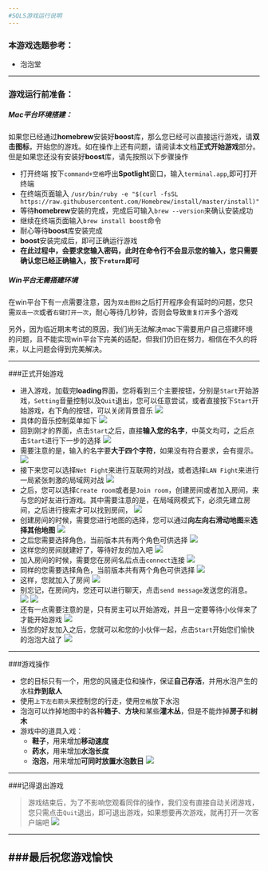```yaml
---
#SQLS游戏运行说明
---
```


### 本游戏选题参考：

- 泡泡堂

---

### 游戏运行前准备：

##### Mac平台环境搭建：

如果您已经通过**homebrew**安装好**boost**库，那么您已经可以直接运行游戏，请**双击图标**，开始您的游戏。如在操作上还有问题，请阅读本文档**正式开始游戏**部分。
但是如果您还没有安装好**boost**库，请先按照以下步骤操作
> 
- 打开终端 按下`command+空格`呼出**Spotlight**窗口，输入`terminal.app`,即可打开终端
- 在终端页面输入
`/usr/bin/ruby -e "$(curl -fsSL https://raw.githubusercontent.com/Homebrew/install/master/install)"`
- 等待**homebrew**安装的完成，完成后可输入`brew --version`来确认安装成功
- 继续在终端页面输入`brew install boost`命令
- 耐心等待**boost**库安装完成
- **boost**安装完成后，即可正确运行游戏
- **在此过程中，会要求您输入密码，此时在命令行不会显示您的输入，您只需要确认您已经正确输入，按下`return`即可**

##### Win平台无需搭建环境

在win平台下有一点需要注意，因为`双击图标`之后打开程序会有延时的问题，您只需`双击一次`或者`右键打开一次`，耐心等待几秒钟，否则会导致`重复打开`多个游戏

另外，因为临近期末考试的原因，我们尚无法解决mac下需要用户自己搭建环境的问题，且不能实现win平台下完美的适配，但我们仍旧在努力，相信在不久的将来，以上问题会得到完美解决。

---
###正式开始游戏
>
- 进入游戏，加载完**loading**界面，您将看到三个主要按钮，分别是`Start`开始游戏，`Setting`音量控制以及`Quit`退出，您可以任意尝试，或者直接按下`Start`开始游戏，右下角的按钮，可以关闭背景音乐
![](https://ooo.0o0.ooo/2017/06/19/594781824fd9b.png)
- 具体的音乐控制菜单如下
![](https://ooo.0o0.ooo/2017/06/19/5947818e1afd9.png)
- 回到刚才的界面，点击`Start`之后，直接**输入您的名字**，中英文均可，之后点击`Start`进行下一步的选择
![](https://ooo.0o0.ooo/2017/06/19/5947817f7367b.png)
- 需要注意的是，输入的名字要**大于四个字符**，如果没有符合要求，会有提示。
![](https://ooo.0o0.ooo/2017/06/19/5947817f7e430.png)
- 接下来您可以选择`Net Fight`来进行互联网的对战，或者选择`LAN Fight`来进行一局紧张刺激的局域网对战
![](https://ooo.0o0.ooo/2017/06/19/5947817e84c72.png)
- 之后，您可以选择`Create room`或者是`Join room`，创建房间或者加入房间，来与您的好友进行游戏。其中需要注意的是，在局域网模式下，必须先建立房间，之后进行搜索才可以找到房间，
![](https://ooo.0o0.ooo/2017/06/19/5947818889662.png)
- 创建房间的时候，需要您进行地图的选择，您可以通过**向左向右滑动地图**来**选择其他地图**
![](https://ooo.0o0.ooo/2017/06/19/5947818e52d8e.png)
- 之后您需要选择角色，当前版本共有两个角色可供选择
![](https://ooo.0o0.ooo/2017/06/19/5947818e0db70.png)
- 这样您的房间就建好了，等待好友的加入吧
![](https://ooo.0o0.ooo/2017/06/19/59478188ed08b.png)
- 加入房间的时候，需要您在房间名后点击`connect`连接
![](https://ooo.0o0.ooo/2017/06/19/5947818073c46.png)
- 同样的您需要选择角色，当前版本共有两个角色可供选择
![](https://ooo.0o0.ooo/2017/06/19/5947818e0db70.png)
- 这样，您就加入了房间
![](https://ooo.0o0.ooo/2017/06/19/5947818212e8a.png)
- 别忘记，在房间内，您还可以进行聊天，点击`send message`发送您的消息。
![](https://ooo.0o0.ooo/2017/06/19/5947818dce708.png)
![](https://ooo.0o0.ooo/2017/06/19/5947818130e60.png)
- 还有一点需要注意的是，只有房主可以开始游戏，并且一定要等待小伙伴来了才能开始游戏
![](https://ooo.0o0.ooo/2017/06/19/5947817c6b890.png)
- 当您的好友加入之后，您就可以和您的小伙伴一起，点击`Start`开始您们愉快的泡泡大战了
![](https://ooo.0o0.ooo/2017/06/19/5947818dcdab2.png)

---
###游戏操作
> 
- 您的目标只有一个，用您的风骚走位和操作，保证**自己存活**，并用水泡产生的水柱**炸到敌人**
- 使用`上下左右箭头`来控制您的行走，使用`空格`放下水泡
- 泡泡可以炸掉地图中的各种**箱子**、**方块**和某些**灌木丛**，但是不能炸掉**房子**和**树木**
- 游戏中的道具入戏：
	- **鞋子**，用来增加**移动速度**
	- **药水**，用来增加**水泡长度**
	- **泡泡**，用来增加**可同时放置水泡数目**
	![](https://ooo.0o0.ooo/2017/06/19/594781885eb96.png)

---
###记得退出游戏
> 游戏结束后，为了不影响您观看同伴的操作，我们没有直接自动关闭游戏，您只需点击`Quit`退出，即可退出游戏，如果想要再次游戏，就再打开一次客户端吧
![](https://ooo.0o0.ooo/2017/06/19/5947861d97cd7.png)
---
###最后祝您游戏愉快
---

